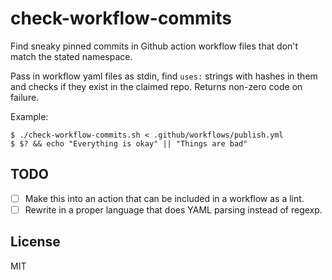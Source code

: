 # check-workflow-commits

Find sneaky pinned commits in Github action workflow files that don't match the stated namespace.

Pass in workflow yaml files as stdin, find `uses:` strings with hashes in them and checks if they exist in the claimed repo.
Returns non-zero code on failure.

Example:

```shell
$ ./check-workflow-commits.sh < .github/workflows/publish.yml
$ $? && echo "Everything is okay" || "Things are bad"
```

## TODO

- [ ] Make this into an action that can be included in a workflow as a lint.
- [ ] Rewrite in a proper language that does YAML parsing instead of regexp.

## License

MIT
